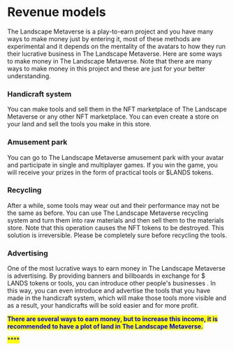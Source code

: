# Revenue models

The Landscape Metaverse is a play-to-earn project and you have many ways to make money just by entering it, most of these methods are experimental and it depends on the mentality of the avatars to how they run their lucrative business in The Landscape Metaverse. Here are some ways to make money in The Landscape Metaverse. Note that there are many ways to make money in this project and these are just for your better understanding.

### Handicraft system&#x20;

You can make tools and sell them in the NFT marketplace of The Landscape Metaverse or any other NFT marketplace. You can even create a store on your land and sell the tools you make in this store.

### Amusement park

You can go to The Landscape Metaverse amusement park with your avatar and participate in single and multiplayer games. If you win the game, you will receive your prizes in the form of practical tools or $LANDS tokens.

### Recycling

After a while, some tools may wear out and their performance may not be the same as before. You can use The Landscape Metaverse recycling system and turn them into raw materials and then sell them to the materials store. Note that this operation causes the NFT tokens to be destroyed. This solution is irreversible. Please be completely sure before recycling the tools.

### Advertising

One of the most lucrative ways to earn money in The Landscape Metaverse is advertising. By providing banners and billboards in exchange for $ LANDS tokens or tools, you can introduce other people's businesses . In this way, you can even introduce and advertise the tools that you have made in the handicraft system, which will make those tools more visible and as a result, your handicrafts will be sold easier and for more profit.

<mark style="color:blue;">**There are several ways to earn money, but to increase this income, it is recommended to have a plot of land in The Landscape Metaverse.**</mark>

<mark style="color:blue;">****</mark>
